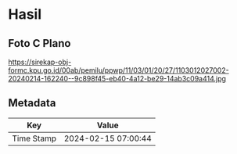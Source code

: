 # Hasil

## Foto C Plano

https://sirekap-obj-formc.kpu.go.id/00ab/pemilu/ppwp/11/03/01/20/27/1103012027002-20240214-162240--9c898f45-eb40-4a12-be29-14ab3c09a414.jpg


## Metadata

| Key        | Value               |
| ---------- | ------------------- |
| Time Stamp | 2024-02-15 07:00:44 |




